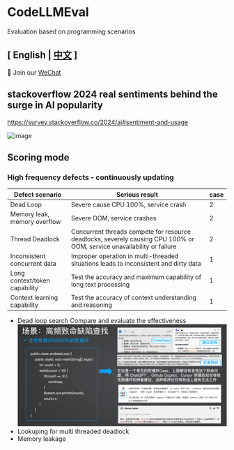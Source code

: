 

# CodeLLMEval
Evaluation based on programming scenarios

## \[ English | [中文](README_zh.md) \]
👋 Join our [WeChat](assets/wechat.jpg) 

## stackoverflow 2024 real sentiments behind the surge in AI popularity
https://survey.stackoverflow.co/2024/ai#sentiment-and-usage

![image](https://github.com/user-attachments/assets/c6a0ffee-65d5-4e80-a4f8-7ebe6ec57655)


## Scoring mode
### High frequency defects - continuously updating
| Defect scenario | Serious result | case |
| ----------------------------------------------------------------- | -------------------------------- | --------- |
| Dead Loop | Severe cause CPU 100%, service crash | 2 |
| Memory leak, memory overflow | Severe OOM, service crashes | 2 |
| Thread Deadlock | Concurrent threads compete for resource deadlocks, severely causing CPU 100% or OOM, service unavailability or failure | 2 |
| Inconsistent concurrent data | Improper operation in multi-threaded situations leads to inconsistent and dirty data | 1 |
| Long context/token capability | Test the accuracy and maximum capability of long text processing | 1 |
| Context learning capability | Test the accuracy of context understanding and reasoning | 1 |
* Dead loop search
Compare and evaluate the effectiveness
![loop](assets/loop.png)
* Lookuping for multi threaded deadlock 
* Memory leakage


